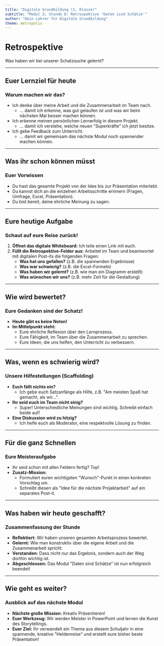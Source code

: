 ```yaml
---
title: "Digitale Grundbildung (1. Klasse)"
subtitle: "Modul 3, Stunde 8: Retrospektive 'Daten sind Schätze'"
author: "Dein Lehrer für Digitale Grundbildung"
theme: metropolis
---
```


# Retrospektive

Was haben wir bei unserer Schatzsuche gelernt?

---

## Euer Lernziel für heute

### Warum machen wir das?

*   Ich denke über meine Arbeit und die Zusammenarbeit im Team nach.
    *   ... damit ich erkenne, was gut gelaufen ist und was wir beim nächsten Mal besser machen können.
*   Ich erkenne meinen persönlichen Lernerfolg in diesem Projekt.
    *   ... damit ich verstehe, welche neuen "Superkräfte" ich jetzt besitze.
*   Ich gebe Feedback zum Unterricht.
    *   ... damit wir gemeinsam das nächste Modul noch spannender machen können.

---

## Was ihr schon können müsst

### Euer Vorwissen

*   Du hast das gesamte Projekt von der Idee bis zur Präsentation miterlebt.
*   Du kannst dich an die einzelnen Arbeitsschritte erinnern (Fragen, Umfrage, Excel, Präsentation).
*   Du bist bereit, deine ehrliche Meinung zu sagen.

---

## Eure heutige Aufgabe

### Schaut auf eure Reise zurück!

1.  **Öffnet das digitale Whiteboard:** Ich teile einen Link mit euch.
2.  **Füllt die Retrospektive-Felder aus:** Arbeitet im Team und beantwortet mit digitalen Post-its die folgenden Fragen:
    *   **Was hat uns gefallen?** (z.B. die spannenden Ergebnisse)
    *   **Was war schwierig?** (z.B. die Excel-Formeln)
    *   **Was haben wir gelernt?** (z.B. wie man ein Diagramm erstellt)
    *   **Was wünschen wir uns?** (z.B. mehr Zeit für die Gestaltung)

---

## Wie wird bewertet?

### Eure Gedanken sind der Schatz!

*   **Heute gibt es keine Noten!**
*   **Im Mittelpunkt steht:**
    *   Eure ehrliche Reflexion über den Lernprozess.
    *   Eure Fähigkeit, im Team über die Zusammenarbeit zu sprechen.
    *   Eure Ideen, die uns helfen, den Unterricht zu verbessern.

---

## Was, wenn es schwierig wird?

### Unsere Hilfestellungen (Scaffolding)

*   **Euch fällt nichts ein?**
    *   Ich gebe euch Satzanfänge als Hilfe, z.B. "Am meisten Spaß hat gemacht, als wir...".
*   **Ihr seid euch im Team nicht einig?**
    *   Super! Unterschiedliche Meinungen sind wichtig. Schreibt einfach beide auf!
*   **Eine Diskussion wird zu hitzig?**
    *   Ich helfe euch als Moderator, eine respektvolle Lösung zu finden.

---

## Für die ganz Schnellen

### Eure Meisteraufgabe

*   Ihr seid schon mit allen Feldern fertig? Top!
*   **Zusatz-Mission:**
    *   Formuliert euren wichtigsten "Wunsch"-Punkt in einen konkreten Vorschlag um.
    *   Schreibt diesen als "Idee für die nächste Projektarbeit" auf ein separates Post-it.

---

## Was haben wir heute geschafft?

### Zusammenfassung der Stunde

*   **Reflektiert:** Wir haben unseren gesamten Arbeitsprozess bewertet.
*   **Gelernt:** Wie man konstruktiv über die eigene Arbeit und die Zusammenarbeit spricht.
*   **Verstanden:** Dass nicht nur das Ergebnis, sondern auch der Weg dorthin wichtig ist.
*   **Abgeschlossen:** Das Modul "Daten sind Schätze" ist nun erfolgreich beendet!

---

## Wie geht es weiter?

### Ausblick auf das nächste Modul

*   **Nächste große Mission:** Kreativ Präsentieren!
*   **Euer Werkzeug:** Wir werden Meister in PowerPoint und lernen die Kunst des Storytellings.
*   **Euer Ziel:** Ihr verwandelt ein Thema aus diesem Schuljahr in eine spannende, kreative "Heldenreise" und erstellt eure bisher beste Präsentation!

